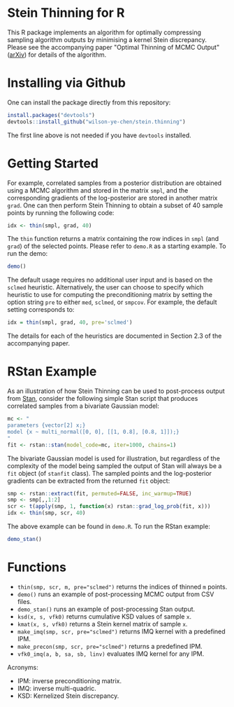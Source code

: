 # Stein Thinning for R
This R package implements an algorithm for optimally compressing
sampling algorithm outputs by minimising a kernel Stein discrepancy.
Please see the accompanying paper "Optimal Thinning of MCMC Output"
([arXiv](https://arxiv.org/pdf/2005.03952.pdf)) for details of the
algorithm.

# Installing via Github
One can install the package directly from this repository:
```r
install.packages("devtools")
devtools::install_github("wilson-ye-chen/stein.thinning")
```
The first line above is not needed if you have `devtools` installed.

# Getting Started
For example, correlated samples from a posterior distribution are
obtained using a MCMC algorithm and stored in the matrix `smpl`,
and the corresponding gradients of the log-posterior are stored in
another matrix `grad`. One can then perform Stein Thinning to
obtain a subset of 40 sample points by running the following code:
```r
idx <- thin(smpl, grad, 40)
```
The `thin` function returns a matrix containing the row indices in
`smpl` (and `grad`) of the selected points. Please refer to `demo.R`
as a starting example. To run the demo:
```r
demo()
```

The default usage requires no additional user input and is based on
the `sclmed` heuristic. Alternatively, the user can choose to specify
which heuristic to use for computing the preconditioning matrix by
setting the option string `pre` to either `med`,  `sclmed`, or `smpcov`.
For example, the default setting corresponds to:
```r
idx = thin(smpl, grad, 40, pre='sclmed')
```
The details for each of the heuristics are documented in Section 2.3 of
the accompanying paper.

# RStan Example
As an illustration of how Stein Thinning can be used to post-process
output from [Stan](https://mc-stan.org/rstan/), consider the following
simple Stan script that produces correlated samples from a bivariate
Gaussian model:
```r
mc <- "
parameters {vector[2] x;}
model {x ~ multi_normal([0, 0], [[1, 0.8], [0.8, 1]]);}
"
fit <- rstan::stan(model_code=mc, iter=1000, chains=1)
```
The bivariate Gaussian model is used for illustration, but regardless of
the complexity of the model being sampled the output of Stan will always
be a `fit` object (of `stanfit` class). The sampled points and the
log-posterior gradients can be extracted from the returned `fit` object:
```r
smp <- rstan::extract(fit, permuted=FALSE, inc_warmup=TRUE)
smp <- smp[,,1:2]
scr <- t(apply(smp, 1, function(x) rstan::grad_log_prob(fit, x)))
idx <- thin(smp, scr, 40)
```
The above example can be found in `demo.R`. To run the RStan example:
```r
demo_stan()
```

# Functions
* `thin(smp, scr, m, pre="sclmed")` returns the indices of thinned `m` points.
* `demo()` runs an example of post-processing MCMC output from CSV files.
* `demo_stan()` runs an example of post-processing Stan output.
* `ksd(x, s, vfk0)` returns cumulative KSD values of sample `x`.
* `kmat(x, s, vfk0)` returns a Stein kernel matrix of sample `x`.
* `make_imq(smp, scr, pre="sclmed")` returns IMQ kernel with a predefined IPM.
* `make_precon(smp, scr, pre="sclmed")` returns a predefined IPM.
* `vfk0_imq(a, b, sa, sb, linv)` evaluates IMQ kernel for any IPM.

Acronyms:
* IPM: inverse preconditioning matrix.
* IMQ: inverse multi-quadric.
* KSD: Kernelized Stein discrepancy.
